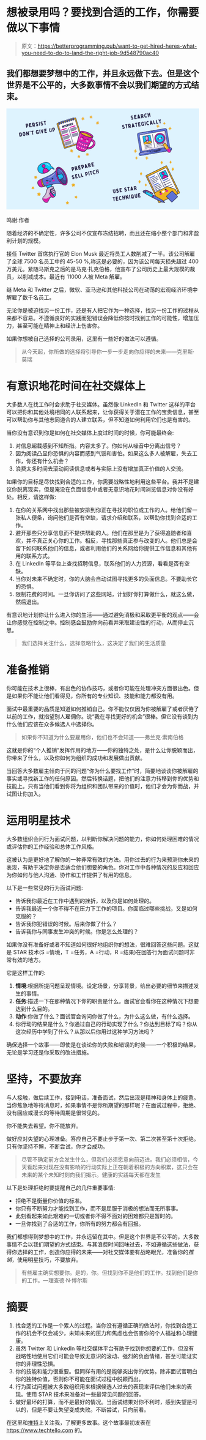 # 想被录用吗？要找到合适的工作，你需要做以下事情

> 原文：<https://betterprogramming.pub/want-to-get-hired-heres-what-you-need-to-do-to-land-the-right-job-9d548790ac40>

## 我们都想要梦想中的工作，并且永远做下去。但是这个世界是不公平的，大多数事情不会以我们期望的方式结束。

![](img/961ae86dc3b704530a0e80ea06869115.png)

鸣谢:作者

随着经济的不确定性，许多公司不仅宣布冻结招聘，而且还在缩小整个部门和非盈利计划的规模。

接任 Twitter 首席执行官的 Elon Musk 最近将员工人数削减了一半。该公司解雇了全球 7500 名员工中的 45-50 %,称这是必要的，因为该公司每天损失超过 400 万美元。紧随马斯克之后的是马克·扎克伯格，他宣布了公司历史上最大规模的裁员，以削减成本。最近有 11000 人被 Meta 解雇。

继 Meta 和 Twitter 之后，微软、亚马逊和其他科技公司在动荡的宏观经济环境中解雇了数千名员工。

无论你是被迫找另一份工作，还是有人把它作为一种选择，找另一份工作的过程从来都不容易。不遵循良好的实践而犯错误会降低你按时找到工作的可能性，增加压力，甚至可能在精神上和经济上伤害你。

如果你想被自己选择的公司录用，这里有一些好的做法可以遵循。

> 从今天起，你所做的选择将引导你一步一步走向你应得的未来——克里斯·莫瑞

# 有意识地花时间在社交媒体上

大多数人在找工作时会求助于社交媒体。虽然像 LinkedIn 和 Twitter 这样的平台可以把你和其他处境相同的人联系起来，让你获得关于潜在工作的宝贵信息，甚至可以帮助你与其他志同道合的人建立联系，但不知道如何利用它们也是有害的。

当你没有意识到你是如何在社交媒体上度过时间的时候，你可能最终会:

1.  对信息超载感到不知所措。内容太多了。你如何从噪音中分离出信号？
2.  因为阅读凸显你恐惧的内容而感到气馁和害怕。如果这么多人被解雇，失去工作，你还有什么机会？
3.  浪费太多时间去滚动阅读信息或者与实际上没有增加真正价值的人交流。

如果你的目标是尽快找到合适的工作，你需要战略性地利用这些平台。我并不是建议你脱离现实，但是淹没在负面信息中或者无意识地花时间浏览信息对你没有好处。相反，请这样做:

1.  在你的关系网中找出那些被安排到你正在寻找的职位或工作的人。给他们留一张私人便条，询问他们是否有空缺，请求介绍和联系，以帮助你找到合适的工作。
2.  避开那些只分享信息而不提供帮助的人。他们在那里是为了获得追随者和喜欢，并不真正关心你的工作。相反，寻找那些真正参与改变的人。他们总是会留下如何联系他们的信息，或者利用他们的关系网给你提供工作信息和其他有用的联系方式。
3.  在 LinkedIn 等平台上查找招聘信息，联系他们的人力资源，看看是否有空缺。
4.  当你对未来不确定时，你的大脑会自动试图寻找更多的负面信息。不要助长它的恐惧。
5.  限制花费的时间。一旦你访问了这些网站，计划好你打算做什么，就这么做，然后退出。

有意识地计划你让什么进入你的生活——通过避免消极和采取更平衡的观点——会让你感觉在控制之中。控制感会鼓励你向前看并采取建设性的行动，从而停止沉思。

> 我们选择关注什么，选择忽略什么，这决定了我们的生活质量

# 准备推销

你可能在技术上很棒，有出色的协作技巧，或者你可能在处理冲突方面很出色。但是如果你不能让他们看得见，你所有的专业知识、技能和能力都没有用。

面试中最重要的品质是知道如何推销自己。你不能仅仅因为你被解雇了或者厌倦了以前的工作，就指望别人雇佣你。说“我在寻找更好的机会”很棒。但它没有谈到为什么他们应该在众多候选人中选择你。

> 如果你不知道为什么要雇用你，他们也不会知道――弗兰克·索南伯格

这就是你的“个人推销”发挥作用的地方——你的独特之处，是什么让你脱颖而出，你带来了什么，以及你如何为组织的成功和发展做出贡献。

当回答大多数雇主倾向于问的问题“你为什么要找工作”时，简要地谈谈你被解雇的事实或寻找新工作的任何原因。然后转换话题，把他们的注意力转移到你的优势和技能上。只有当他们看到你将为组织和团队带来的价值时，他们才会为你而战，并试图让你加入。

# 运用明星技术

大多数组织会问行为面试问题，以判断你解决问题的能力，你如何处理困难的情况或评估你的工作经验和总体工作风格。

这被认为是更好地了解你的一种非常有效的方法。用你过去的行为来预测你未来的表现，有助于决定你是否适合他们想要的角色。你对工作中各种情况的反应和回应为你如何与他人沟通、协作和工作提供了有用的信息。

以下是一些常见的行为面试问题:

*   告诉我你最近在工作中遇到的挫折，以及你是如何处理的。
*   告诉我最近一个你不得不在压力下工作的项目。你面临过哪些挑战，又是如何克服的？
*   告诉我你犯错误的时候。后来你做了什么？
*   告诉我你与同事发生冲突的时候。你是怎么处理的？

如果你没有准备好或者不知道如何很好地组织你的想法，很难回答这些问题。这就是 STAR 技术(S =情境，T =任务，A =行动，R =结果)在回答行为面试问题时非常有效的地方。

它是这样工作的:

1.  **情境**:根据所提问题呈现情境。设定场景，分享背景，给出必要的细节来描述发生的事情。
2.  **任务**:描述一下在那种情况下你的职责是什么。面试官会看你在这种情况下想要达到什么目的。
3.  **动作**:你做了什么？面试官会询问你做了什么，为什么这么做，有什么选择。
4.  你行动的结果是什么？你通过自己的行动实现了什么？你达到目标了吗？你从这次经历中学到了什么？从那以后你用过这种学习方法吗？

确保选择一个故事——即使是在谈论你的失败和错误的时候——一个积极的结果，无论是学习还是你采取的改进措施。

# 坚持，不要放弃

与人接触，做后续工作，接到电话，准备面试，然后出现是精神和身体上的疲惫。当你焦急地等待消息时，如果事情不是你所期望的那样呢？在面试过程中，拒绝、没有回应或漫长的等待周期是很常见的。

你不能失去希望。你不能放弃。

做好应对失望的心理准备。答应自己不要止步于第一次、第二次甚至第十次拒绝。只有你坚持不懈，不断尝试，你才会成功。

> 尽管不确定前方会发生什么，但我们必须愿意向前迈进。我们必须相信，今天看起来对现在没有影响的行动实际上正在朝着积极的方向积累，这只会在未来的某个未知时刻向我们揭示。健康的实践每天都在发生

以下是处理拒绝时要提醒自己的几件重要事情:

*   拒绝不是衡量你价值的标准。
*   你只有不断努力才能找到工作，而不是屈服于消极的想法而无所事事。
*   此刻看起来如此艰难的一切或者你不得不面对的困难都只是暂时的。
*   一旦你找到了合适的工作，你所有的努力都会有回报。

我们都想得到梦想中的工作，并永远留在其中。但是这个世界是不公平的，大多数事情不会以我们期望的方式结束。与其浪费时间回味过去，不如遵循这些做法，获得你选择的工作，创造你应得的未来——对社交媒体要有战略眼光，准备你的*推销*，使用明星技巧，不要放弃。

> 有些雇主确实想要你。是的，你。但找到你不是他们的工作。找到他们是你的工作。―理查德·N·博尔斯

# 摘要

1.  找合适的工作是一个累人的过程。当你没有遵循正确的做法时，你找到合适工作的机会不仅会减少，未知未来的压力和焦虑也会伤害你的个人福祉和心理健康。
2.  虽然 Twitter 和 LinkedIn 等社交媒体平台有助于找到你想要的工作，但没有战略性地使用它们可能会导致无意识的滚动、强烈的负面情绪，甚至可能证实你的非理性恐惧。
3.  你的技能和能力很重要。但同样有用的是能够突出你的优势。除非面试官明白你的独特价值，否则你不可能在面试过程中脱颖而出。
4.  行为面试问题被大多数组织用来根据候选人过去的表现来评估他们未来的表现。使用 STAR 技术来准备对一些最常见问题的回答。
5.  做好最坏的打算，而不是最好的情况。当面试结果对你不利时，感到失望是可以的，但是不要让失望变成失败。不断尝试，只向前看。

在这里和[推特](https://twitter.com/techtello)上关注我，了解更多故事。这个故事最初发表在 https://www.techtello.com 的。